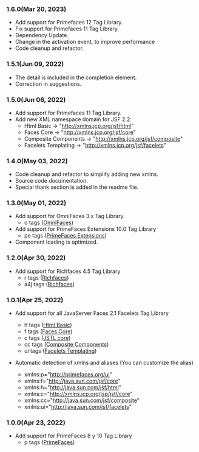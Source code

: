 ### 1.6.0(Mar 20, 2023)
* Add support for Primefaces 12 Tag Library.
* Fix support for Primefaces 11 Tag Library.
* Dependency Update.
* Change in the activation event, to improve performance
* Code cleanup and refactor.

### 1.5.1(Jun 09, 2022)
* The detail is included in the completion element.
* Correction in suggestions.
    
### 1.5.0(Jun 06, 2022)
* Add support for Primefaces 11 Tag Library.
* Add new XML namespace domain for JSF 2.2.
    * Html Basic -> "http://xmlns.jcp.org/jsf/html"
    * Faces Core -> "http://xmlns.jcp.org/jsf/core"
    * Composite Components -> "http://xmlns.jcp.org/jsf/composite"
    * Facelets Templating -> "http://xmlns.jcp.org/jsf/facelets"
    
### 1.4.0(May 03, 2022)
* Code cleanup and refactor to simplify adding new xmlns.
* Source code documentation.
* Special thank section is added in the readme file.

### 1.3.0(May 01, 2022)
* Add support for OmniFaces 3.x Tag Library.
    *  o tags ([OmniFaces](http://omnifaces.org/ui))
* Add support for PrimeFaces Extensions 10.0 Tag Library
    *  pe tags ([PrimeFaces Extensions](http://primefaces.org/ui/extensions))    
* Component loading is optimized.


### 1.2.0(Apr 30, 2022)
* Add support for Richfaces 4.5 Tag Library
    *  r tags ([Richfaces](https://richfaces.jboss.org/docs))
    *  a4j tags ([Richfaces](https://richfaces.jboss.org/docs))

### 1.0.1(Apr 25, 2022)
* Add support for all JavaServer Faces 2.1 Facelets Tag Library
    *  h tags ([Html Basic](https://docs.oracle.com/javaee/7/javaserver-faces-2-2/vdldocs-facelets/h/tld-frame.html))
    *  f tags ([Faces Core](https://docs.oracle.com/javaee/7/javaserver-faces-2-2/vdldocs-facelets/f/tld-frame.html))
    *  c tags ([JSTL core](https://docs.oracle.com/javaee/7/javaserver-faces-2-2/vdldocs-facelets/c/tld-frame.html))
    *  cc tags ([Composite Components](https://docs.oracle.com/javaee/7/javaserver-faces-2-2/vdldocs-facelets/cc/tld-frame.html))
    *  ui tags ([Facelets Templating](https://docs.oracle.com/javaee/7/javaserver-faces-2-2/vdldocs-facelets/ui/tld-frame.html))

* Automatic detection of xmlns and aliases (You can customize the alias)
    * xmlns:p="http://primefaces.org/ui"
    * xmlns:f="http://java.sun.com/jsf/core"
    * xmlns:h="http://java.sun.com/jsf/html"
    * xmlns:c="http://xmlns.jcp.org/jsp/jstl/core"
    * xmlns:cc="http://java.sun.com/jsf/composite"
    * xmlns:ui="http://java.sun.com/jsf/facelets"

### 1.0.0(Apr 23, 2022)
* Add support for PrimeFaces 8 y 10 Tag Library
    *  p tags ([PrimeFaces](http://primefaces.org/ui))